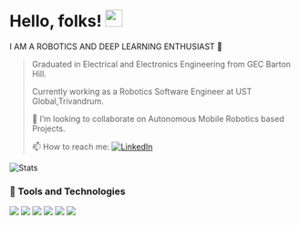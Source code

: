 # Hello, folks! <img src="https://raw.githubusercontent.com/MartinHeinz/MartinHeinz/master/wave.gif" width="30px">

I AM A ROBOTICS AND DEEP LEARNING ENTHUSIAST 🤖

>
>Graduated in Electrical and Electronics Engineering from GEC Barton Hill. 
>
>Currently working as a Robotics Software Engineer at UST Global,Trivandrum.
>
>👯 I’m looking to collaborate on Autonomous Mobile Robotics based Projects.
>
>📫 How to reach me:   [![LinkedIn][2.2]][3]

[2.2]: https://raw.githubusercontent.com/MartinHeinz/MartinHeinz/master/linkedin-3-16.png
[3]: https://www.linkedin.com/in/s-m-rafi-911442130

![Stats](https://github-readme-stats.vercel.app/api?username=rafism1997&theme=github_dark&show_icons=true&custom_title=Stats)
<!--
**rafism1997/rafism1997** is a ✨ _special_ ✨ repository because its `README.md` (this file) appears on your GitHub profile.

Here are some ideas to get you started:

- 🔭 I’m currently working on ...
- 🌱 I’m currently learning ...
- 👯 I’m looking to collaborate on ...
- 🤔 I’m looking for help with ...
- 💬 Ask me about ...
- 📫 How to reach me: ...
- 😄 Pronouns: ...
- ⚡ Fun fact: ...
-->

### 🔧 Tools and Technologies 

![](https://img.shields.io/badge/OS-Linux-informational?style=flat&logo=linux&logoColor=white&color=2bbc8a)
![](https://img.shields.io/badge/Code-Python-informational?style=?style=plastic&logo=python&logoColor=white&color=blueviolet)
![](https://img.shields.io/badge/Code-C++-informational?style=?style=plastic&logo=cplusplus&logoColor=white&color=blueviolet)
![](https://img.shields.io/badge/Shell-Bash-informational?style=flat&logo=gnu-bash&logoColor=white&color=2bbc8a)
![](https://img.shields.io/badge/CAD-A360-informational?style=flat&logo=autodesk&logoColor=white&color=2bbc8a)
![](https://img.shields.io/badge/Editor-VScode-informational?style=flat&logo=visualstudiocode&logoColor=white&color=2bbc8a)
